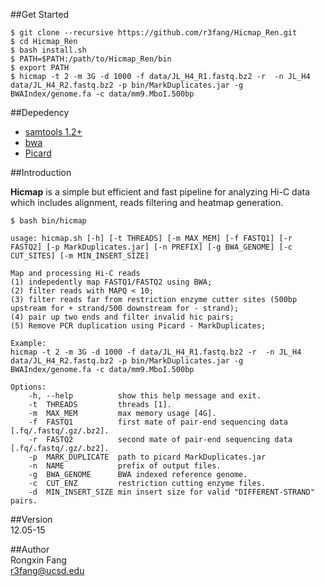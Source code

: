 ##Get Started     
```
$ git clone --recursive https://github.com/r3fang/Hicmap_Ren.git
$ cd Hicmap_Ren
$ bash install.sh
$ PATH=$PATH:/path/to/Hicmap_Ren/bin
$ export PATH
$ hicmap -t 2 -m 3G -d 1000 -f data/JL_H4_R1.fastq.bz2 -r  -n JL_H4 data/JL_H4_R2.fastq.bz2 -p bin/MarkDuplicates.jar -g BWAIndex/genome.fa -c data/mm9.MboI.500bp 
```

##Depedency
- [samtools 1.2+](http://www.htslib.org/doc/samtools.html)
- [bwa](https://github.com/lh3/bwa)
- [Picard](http://broadinstitute.github.io/picard/)

##Introduction

**Hicmap** is a simple but efficient and fast pipeline for analyzing Hi-C data which includes alignment, reads filtering and heatmap generation.

```
$ bash bin/hicmap

usage: hicmap.sh [-h] [-t THREADS] [-m MAX_MEM] [-f FASTQ1] [-r FASTQ2] [-p MarkDuplicates.jar] [-n PREFIX] [-g BWA_GENOME] [-c CUT_SITES] [-m MIN_INSERT_SIZE]

Map and processing Hi-C reads
(1) indepedently map FASTQ1/FASTQ2 using BWA;
(2) filter reads with MAPQ < 10;
(3) filter reads far from restriction enzyme cutter sites (500bp upstream for + strand/500 downstream for - strand);
(4) pair up two ends and filter invalid hic pairs;
(5) Remove PCR duplication using Picard - MarkDuplicates;

Example:
hicmap -t 2 -m 3G -d 1000 -f data/JL_H4_R1.fastq.bz2 -r  -n JL_H4 data/JL_H4_R2.fastq.bz2 -p bin/MarkDuplicates.jar -g BWAIndex/genome.fa -c data/mm9.MboI.500bp 

Options:    
	-h, --help			show this help message and exit.
	-t  THREADS			threads [1].
	-m  MAX_MEM			max memory usage [4G].
	-f  FASTQ1			first mate of pair-end sequencing data [.fq/.fastq/.gz/.bz2].
	-r  FASTQ2			second mate of pair-end sequencing data [.fq/.fastq/.gz/.bz2].
	-p  MARK_DUPLICATE  path to picard MarkDuplicates.jar
	-n  NAME			prefix of output files.
	-g  BWA_GENOME		BWA indexed reference genome.
	-c  CUT_ENZ			restriction cutting enzyme files. 
	-d  MIN_INSERT_SIZE	min insert size for valid "DIFFERENT-STRAND" pairs.
```

##Version     
12.05-15

##Author     
Rongxin Fang    
r3fang@ucsd.edu
